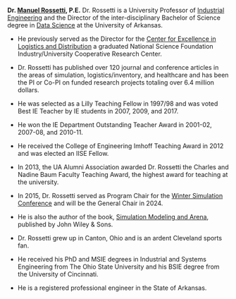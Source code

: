 **Dr. [Manuel Rossetti](https://rossetti.uark.edu/), P.E.** Dr. Rossetti is a University Professor of [Industrial Engineering](https://industrial-engineering.uark.edu/) and the Director of the inter-disciplinary Bachelor of Science degree in [Data Science](https://datascience.uark.edu/) at the University of Arkansas. 
- He previously served as the Director for the [Center for Excellence in Logistics and Distribution](https://celdi.org/) a graduated National Science Foundation Industry/University Cooperative Research Center.  
- Dr. Rossetti has published over 120 journal and conference articles in the areas of simulation, logistics/inventory, and healthcare and has been the PI or Co-PI on funded research projects totaling over 6.4 million dollars. 
- He was selected as a Lilly Teaching Fellow in 1997/98 and was voted Best IE Teacher by IE students in 2007, 2009, and 2017. 
- He won the IE Department Outstanding Teacher Award in 2001-02, 2007-08, and 2010-11. 
- He received the College of Engineering Imhoff Teaching Award in 2012 and was elected an IISE Fellow. 
- In 2013, the UA Alumni Association awarded Dr. Rossetti the Charles and Nadine Baum Faculty Teaching Award, the highest award for teaching at the university. 
- In 2015, Dr. Rossetti served as Program Chair for the [Winter Simulation Conference](https://www.wintersim.org) and will be the General Chair in 2024. 
- He is also the author of the book, [Simulation Modeling and Arena](https://www.wiley.com/en-us/Simulation+Modeling+and+Arena%2C+2nd+Edition-p-9781118607916), published by John Wiley & Sons.

- Dr. Rossetti grew up in Canton, Ohio and is an ardent Cleveland sports fan. 
- He received his PhD and MSIE degrees in Industrial and Systems Engineering from The Ohio State University and his BSIE degree from the University of Cincinnati.  
- He is a registered professional engineer in the State of Arkansas.
